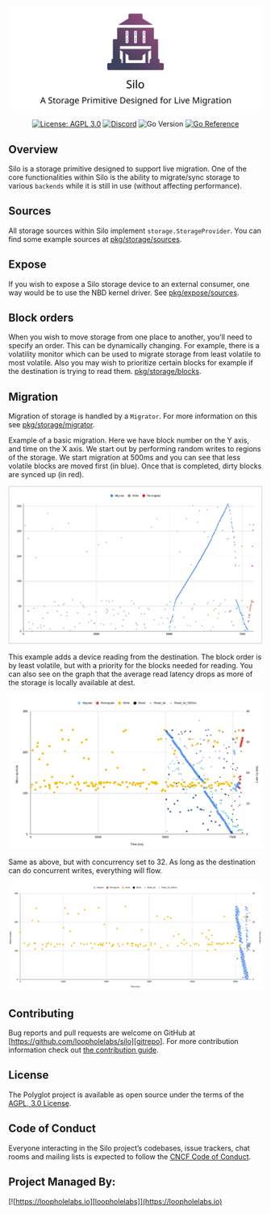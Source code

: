 <div align="center">

<picture>
  <source media="(prefers-color-scheme: dark)" srcset="./docs/logo-dark.svg">
  <img alt="Logo" src="./docs/logo-light.svg">
</picture>

[![License: AGPL 3.0](https://img.shields.io/github/license/loopholelabs/silo)](https://www.gnu.org/licenses/agpl-3.0.en.html)
[![Discord](https://dcbadge.vercel.app/api/server/JYmFhtdPeu?style=flat)](https://loopholelabs.io/discord)
![Go Version](https://img.shields.io/badge/go%20version-%3E=1.21-61CFDD.svg)
[![Go Reference](https://pkg.go.dev/badge/github.com/loopholelabs/silo.svg)](https://pkg.go.dev/github.com/loopholelabs/silo)

</div>

## Overview

Silo is a storage primitive designed to support live migration.
One of the core functionalities within Silo is the ability to
migrate/sync storage to various `backends` while it is still in use (without affecting performance).

## Sources

All storage sources within Silo implement `storage.StorageProvider`. You can find some example sources at [pkg/storage/sources](pkg/storage/sources/README.md).

## Expose

If you wish to expose a Silo storage device to an external consumer, one way would be to use the NBD kernel driver. See [pkg/expose/sources](pkg/storage/expose/README.md).

## Block orders

When you wish to move storage from one place to another, you'll need to specify an order. This can be dynamically changing. For example, there is a volatility monitor which can be used to migrate storage from least volatile to most volatile. Also you may wish to prioritize certain blocks for example if the destination is trying to read them. [pkg/storage/blocks](pkg/storage/blocks/README.md).

## Migration

Migration of storage is handled by a `Migrator`. For more information on this see [pkg/storage/migrator](pkg/storage/migrator/README.md).

Example of a basic migration. Here we have block number on the Y axis, and time on the X axis.
We start out by performing random writes to regions of the storage. We start migration at 500ms and you can see that less volatile blocks are moved first (in blue). Once that is completed, dirty blocks are synced up (in red).

![](images/graph.png?raw=true)

This example adds a device reading from the destination. The block order is by least volatile, but with a priority for the blocks needed for reading. You can also see on the graph that the average read latency drops as more of the storage is locally available at dest.

![](images/example1.png?raw=true)

Same as above, but with concurrency set to 32. As long as the destination can do concurrent writes, everything will flow.

![](images/example2.png?raw=true)

## Contributing

Bug reports and pull requests are welcome on GitHub at [https://github.com/loopholelabs/silo][gitrepo]. For more
contribution information check
out [the contribution guide](https://github.com/loopholelabs/silo/blob/master/CONTRIBUTING.md).

## License

The Polyglot project is available as open source under the terms of
the [AGPL, 3.0 License](https://www.gnu.org/licenses/agpl-3.0.en.html).

## Code of Conduct

Everyone interacting in the Silo project’s codebases, issue trackers, chat rooms and mailing lists is expected to follow the [CNCF Code of Conduct](https://github.com/cncf/foundation/blob/master/code-of-conduct.md).

## Project Managed By:

[![https://loopholelabs.io][loopholelabs]](https://loopholelabs.io)

[gitrepo]: https://github.com/loopholelabs/silo
[loopholelabs]: https://cdn.loopholelabs.io/loopholelabs/LoopholeLabsLogo.svg
[loophomepage]: https://loopholelabs.io
